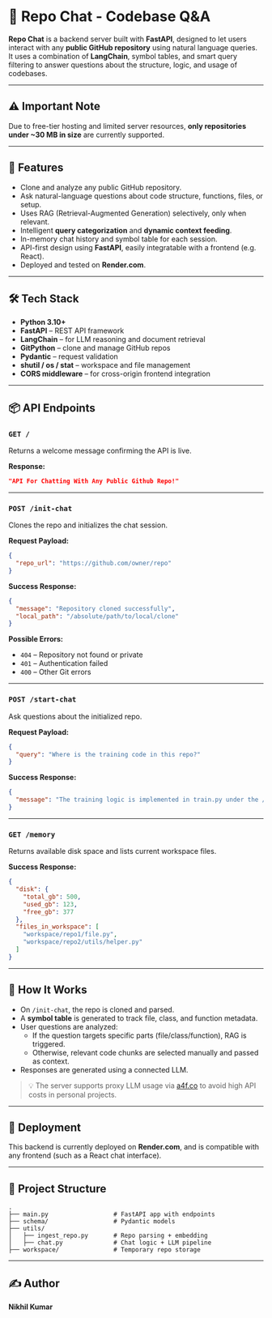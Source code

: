 # 🧠 Repo Chat - Codebase Q&A 

**Repo Chat** is a backend server built with **FastAPI**, designed to let users interact with any **public GitHub repository** using natural language queries. It uses a combination of **LangChain**, symbol tables, and smart query filtering to answer questions about the structure, logic, and usage of codebases.

---


## ⚠️ Important Note

Due to free-tier hosting and limited server resources, **only repositories under ~30 MB in size** are currently supported.  

---
## 🚀 Features

- Clone and analyze any public GitHub repository.
- Ask natural-language questions about code structure, functions, files, or setup.
- Uses RAG (Retrieval-Augmented Generation) selectively, only when relevant.
- Intelligent **query categorization** and **dynamic context feeding**.
- In-memory chat history and symbol table for each session.
- API-first design using **FastAPI**, easily integratable with a frontend (e.g. React).
- Deployed and tested on **Render.com**.

---

## 🛠️ Tech Stack

- **Python 3.10+**
- **FastAPI** – REST API framework
- **LangChain** – for LLM reasoning and document retrieval
- **GitPython** – clone and manage GitHub repos
- **Pydantic** – request validation
- **shutil / os / stat** – workspace and file management
- **CORS middleware** – for cross-origin frontend integration

---

## 📦 API Endpoints

### `GET /`

Returns a welcome message confirming the API is live.

**Response:**

```json
"API For Chatting With Any Public Github Repo!"
```

---

### `POST /init-chat`

Clones the repo and initializes the chat session.

**Request Payload:**

```json
{
  "repo_url": "https://github.com/owner/repo"
}
```

**Success Response:**

```json
{
  "message": "Repository cloned successfully",
  "local_path": "/absolute/path/to/local/clone"
}
```

**Possible Errors:**

- `404` – Repository not found or private
- `401` – Authentication failed
- `400` – Other Git errors

---

### `POST /start-chat`

Ask questions about the initialized repo.

**Request Payload:**

```json
{
  "query": "Where is the training code in this repo?"
}
```

**Success Response:**

```json
{
  "message": "The training logic is implemented in train.py under the /models directory..."
}
```

---

### `GET /memory`

Returns available disk space and lists current workspace files.

**Success Response:**

```json
{
  "disk": {
    "total_gb": 500,
    "used_gb": 123,
    "free_gb": 377
  },
  "files_in_workspace": [
    "workspace/repo1/file.py",
    "workspace/repo2/utils/helper.py"
  ]
}
```

---

## 🧠 How It Works

- On `/init-chat`, the repo is cloned and parsed.
- A **symbol table** is generated to track file, class, and function metadata.
- User questions are analyzed:
  - If the question targets specific parts (file/class/function), RAG is triggered.
  - Otherwise, relevant code chunks are selected manually and passed as context.
- Responses are generated using a connected LLM.

> 💡 The server supports proxy LLM usage via [a4f.co](https://www.a4f.co/) to avoid high API costs in personal projects.

---

## 🧪 Deployment

This backend is currently deployed on **Render.com**, and is compatible with any frontend (such as a React chat interface).

---

## 📁 Project Structure

```
.
├── main.py                  # FastAPI app with endpoints
├── schema/                  # Pydantic models
├── utils/
│   ├── ingest_repo.py       # Repo parsing + embedding
│   ├── chat.py              # Chat logic + LLM pipeline
├── workspace/               # Temporary repo storage
```

---

## ✍️ Author
**Nikhil Kumar** 
